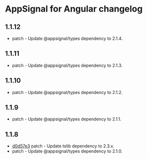 # AppSignal for Angular changelog

## 1.1.12

- patch - Update @appsignal/types dependency to 2.1.4.

## 1.1.11

- patch - Update @appsignal/types dependency to 2.1.3.

## 1.1.10

- patch - Update @appsignal/types dependency to 2.1.2.

## 1.1.9

- patch - Update @appsignal/types dependency to 2.1.1.

## 1.1.8

- [d0d57e3](https://github.com/appsignal/appsignal-javascript/commit/d0d57e3b6cb559939fb40d3eb83760fdbc8bbad6) patch - Update tslib dependency to 2.3.x.
- patch - Update @appsignal/types dependency to 2.1.0.
